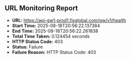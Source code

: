 ## URL Monitoring Report

- **URL:** https://api-gw1-prod1.fisglobal.com/gw/v1/health
- **Start Time:** 2025-08-18T20:56:22.137384
- **End Time:** 2025-08-18T20:56:22.261838
- **Total Time Taken:** 0.124454 seconds
- **HTTP Status Code:** 403
- **Status:** Failure
- **Failure Reason:** HTTP Status Code: 403
